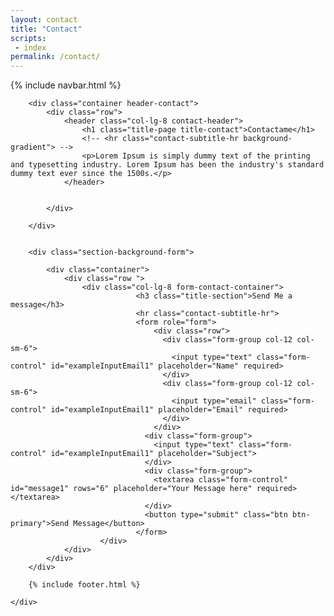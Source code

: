 ```yaml
---
layout: contact
title: "Contact"
scripts:
 - index
permalink: /contact/
---
```



<body itemscope="" itemtype="http://schema.org/Blog">
	<div class="container-background">
	    {% include navbar.html %}
	   
		<div class="container header-contact">			
			<div class="row">
				<header class="col-lg-8 contact-header">
					<h1 class="title-page title-contact">Contactame</h1>
		 			<!-- <hr class="contact-subtitle-hr background-gradient"> -->
		 			<p>Lorem Ipsum is simply dummy text of the printing and typesetting industry. Lorem Ipsum has been the industry's standard dummy text ever since the 1500s.</p>
				</header>				
				

			</div>
			
		</div>    


		<div class="section-background-form">
			
			<div class="container">
				<div class="row ">
					<div class="col-lg-8 form-contact-container">
				 				<h3 class="title-section">Send Me a message</h3>
				 				<hr class="contact-subtitle-hr">
					 			<form role="form">
					 				<div class="row">
									  <div class="form-group col-12 col-sm-6">
									    <input type="text" class="form-control" id="exampleInputEmail1" placeholder="Name" required>
									  </div>
									  <div class="form-group col-12 col-sm-6">
									    <input type="email" class="form-control" id="exampleInputEmail1" placeholder="Email" required>
									  </div>				 					
					 				</div>
								  <div class="form-group">
								    <input type="text" class="form-control" id="exampleInputEmail1" placeholder="Subject">
								  </div>
								  <div class="form-group">
								  	<textarea class="form-control" id="message1" rows="6" placeholder="Your Message here" required></textarea>
								  </div>
								  <button type="submit" class="btn btn-primary">Send Message</button>
								</form>
						</div>
				</div>			 		
			</div>
		</div>

		{% include footer.html %}
		
	</div>
    
</body>



